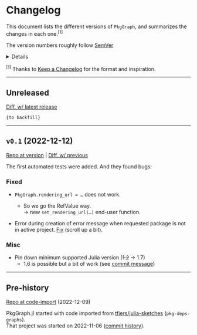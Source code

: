 # Changelog

This document lists the different versions of `PkgGraph`, and summarizes the changes in each one.<sup>[1]</sup>

The version numbers roughly follow [SemVer](https://semver.org/)
<details>

The version format is `major.minor.patch`, with the latter two `0` if not specified.\
For versions ≥ 1.0, we try to guarantee the following:
  - `major` version increases are breaking
    - i.e. they can make existing code error;
  - `minor` version increases are not
    - i.e. they are backwards compatible.
  - `patch` versions are for e.g. bugfixes.

Before `v1` (so at `v0.x`), minor version increases may be breaking too (and mostly are).
</details>

<sup>[1]</sup>
Thanks to [Keep a Changelog](https://keepachangelog.com) for the format and inspiration.

---



## Unreleased

[Diff. w/ latest release][diff-unreleased]

<!--
Possible categories:
### Added
### Changed
### Fixed
### Deprecated  (for soon-to-be removed features)
### Removed
### Security
-->

`{to backfill}`



---
## `v0.1` (2022-12-12)

[Repo at version][@v0.1] | [Diff. w/ previous][diff-v0.1]

The first automated tests were added. And they found bugs:

### Fixed

- `PkgGraph.rendering_url = …` does not work.
    - So we go the RefValue way.\
      → new `set_rendering_url(…)` end-user function.

- Error during creation of error message when requested package is not in active project. 
  [Fix](https://github.com/tfiers/PkgGraph.jl/commit/f70e5aa#r92719993)
  (scroll up a bit).

### Misc

- Pin down minimum supported Julia version (~~1.2~~ → 1.7)
  - 1.6 is possible but a bit of work (see [commit message](https://github.com/tfiers/PkgGraph.jl/commit/2e39f84))



---
## Pre-history

[Repo at code-import][@import] (2022-12-09)

PkgGraph.jl started with code imported from [tfiers/julia-sketches][sketches]
(`pkg-deps-graphs`).\
That project was started on 2022-11-06 ([commit history][pre-hist]).

[sketches]: https://github.com/tfiers/julia-sketches
[pre-hist]: https://github.com/tfiers/julia-sketches/commits/main/pkg-deps-graph



<!--Links-->

[@import]: https://github.com/tfiers/PkgGraph.jl/tree/sketch-import
[@v0.1]:   https://github.com/tfiers/PkgGraph.jl/tree/v0.1

[diff-v0.1]:       https://github.com/tfiers/PkgGraph.jl/compare/sketch-import...v0.1
[diff-unreleased]: https://github.com/tfiers/PkgGraph.jl/compare/v0.1...HEAD
